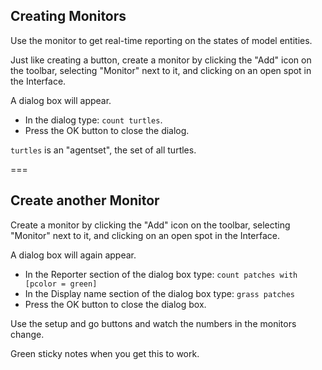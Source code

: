 ---
---

## Creating Monitors

Use the monitor to get real-time reporting on the states of model entities.

Just like creating a button, create a monitor by clicking the "Add" icon on the toolbar, selecting "Monitor" next to it, and clicking on an open spot in the Interface. 

A dialog box will appear.

- In the dialog type: `count turtles`. 
- Press the OK button to close the dialog. 

`turtles` is an "agentset", the set of all turtles.

===

## Create another Monitor 

Create a monitor by clicking the "Add" icon on the toolbar, selecting "Monitor" next to it, and clicking on an open spot in the Interface.

A dialog box will again appear.

- In the Reporter section of the dialog box type: `count patches with [pcolor = green]` 
- In the Display name section of the dialog box type: `grass patches` 
- Press the OK button to close the dialog box. 

Use the setup and go buttons and watch the numbers in the monitors change.

Green sticky notes when you get this to work.
